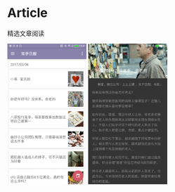 # Article
精选文章阅读

<img src="./screenshot_list.png" width = "180" height = "320" alt="列表" align=center />
<img src="./screenshot_detail.png" width = "180" height = "320" alt="详情" align=center />
